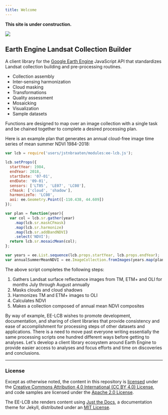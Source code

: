 ```yaml
---
title: Welcome
---
```


**This site is under construction.**

<img src='https://jdbcode.github.io/EE-LCB/assets/images/ee-lcb-logo.svg'>

## Earth Engine Landsat Collection Builder

A client library for the [Google Earth Engine](https://earthengine.google.com/) JavaScript API that standardizes
Landsat collection building and pre-processing routines.

- Collection assembly
- Inter-sensing harmonization
- Cloud masking
- Transformations
- Quality assessment
- Mosaicking
- Visualization
- Sample datasets

Functions are designed to map over an image collection with a single task and be chained
together to complete a desired processing plan.

Here is an example plan that generates an annual cloud-free image time series
of mean summer NDVI 1984-2018:

```js
var lcb = require('users/jstnbraaten/modules:ee-lcb.js'); 

lcb.setProps({
  startYear: 1984,
  endYear: 2018,
  startDate: '07-01',
  endDate: '09-01',
  sensors: ['LT05', 'LE07', 'LC08'],
  cfmask: ['cloud', 'shadow'],
  harmonizeTo: 'LC08',
  aoi: ee.Geometry.Point([-110.438, 44.609])
});

var plan = function(year){
  var col = lcb.sr.gather(year)
    .map(lcb.sr.maskCFmask)
    .map(lcb.sr.harmonize)
    .map(lcb.sr.addBandNDVI)
    .select('NDVI');
  return lcb.sr.mosaicMean(col);
};

var years = ee.List.sequence(lcb.props.startYear, lcb.props.endYear);
var annualSummerMeanNDVI = ee.ImageCollection.fromImages(years.map(plan));
```

The above script completes the following steps:

1. Gathers Landsat surface reflectance images from TM, ETM+ and OLI for months July through August annually 
2. Masks clouds and cloud shadows
3. Harmonizes TM and ETM+ images to OLI
4. Calculates NDVI
5. Makes a collection composed of annual mean NDVI composites

By way of example, EE-LCB wishes to promote development, documentation, and sharing of client libraries that 
provide consistency and ease of accomplishment for processing steps of other datasets and applications.
There is a need to move past everyone writing essentially the same processing scripts one hundred different 
ways before getting to analyses. Let's develop a client library ecosystem around Earth Engine to provide easier access to analyses and focus efforts and time on discoveries and conclusions.

---

### License

Except as otherwise noted, the content in this repository is [licensed](https://jdbcode.github.io/EE-LCB/terms/ee-lcb-license.html) under the
[Creative Commons Attribution 4.0 International (CC BY 4.0) License](https://creativecommons.org/licenses/by/4.0/), and
code samples are licensed under the [Apache 2.0 License](http://www.apache.org/licenses/LICENSE-2.0).

The EE-LCB site renders content using [Just the Docs](https://github.com/pmarsceill/just-the-docs), 
a documentation theme for Jekyll, distributed under an [MIT License](https://jdbcode.github.io/EE-LCB/terms/ee-lcb-license.html). 






